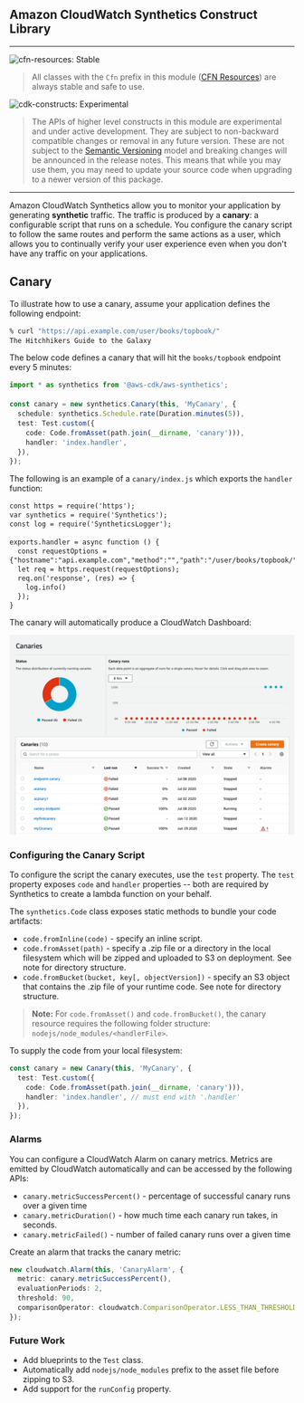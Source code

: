 ## Amazon CloudWatch Synthetics Construct Library

<!--BEGIN STABILITY BANNER-->
---

![cfn-resources: Stable](https://img.shields.io/badge/cfn--resources-stable-success.svg?style=for-the-badge)

> All classes with the `Cfn` prefix in this module ([CFN Resources](https://docs.aws.amazon.com/cdk/latest/guide/constructs.html#constructs_lib)) are always stable and safe to use.

![cdk-constructs: Experimental](https://img.shields.io/badge/cdk--constructs-experimental-important.svg?style=for-the-badge)

> The APIs of higher level constructs in this module are experimental and under active development. They are subject to non-backward compatible changes or removal in any future version. These are not subject to the [Semantic Versioning](https://semver.org/) model and breaking changes will be announced in the release notes. This means that while you may use them, you may need to update your source code when upgrading to a newer version of this package.

---
<!--END STABILITY BANNER-->

Amazon CloudWatch Synthetics allow you to monitor your application by generating **synthetic** traffic. The traffic is produced by a **canary**: a configurable script that runs on a schedule. You configure the canary script to follow the same routes and perform the same actions as a user, which allows you to continually verify your user experience even when you don't have any traffic on your applications.

## Canary

To illustrate how to use a canary, assume your application defines the following endpoint:

```bash
% curl "https://api.example.com/user/books/topbook/"
The Hitchhikers Guide to the Galaxy

```

The below code defines a canary that will hit the `books/topbook` endpoint every 5 minutes: 

```ts
import * as synthetics from '@aws-cdk/aws-synthetics';

const canary = new synthetics.Canary(this, 'MyCanary', {
  schedule: synthetics.Schedule.rate(Duration.minutes(5)),
  test: Test.custom({
    code: Code.fromAsset(path.join(__dirname, 'canary'))),
    handler: 'index.handler',
  }),
});
```

The following is an example of a `canary/index.js` which exports the `handler` function:

```
const https = require('https');
var synthetics = require('Synthetics');
const log = require('SyntheticsLogger');

exports.handler = async function () {
  const requestOptions = {"hostname":"api.example.com","method":"","path":"/user/books/topbook/","port":443}
  let req = https.request(requestOptions);
  req.on('response', (res) => {
    log.info()
  });
}
```


The canary will automatically produce a CloudWatch Dashboard:

![UI Screenshot](images/ui-screenshot.png)

### Configuring the Canary Script 

To configure the script the canary executes, use the `test` property. The `test` property exposes `code` and `handler` properties -- both are required by Synthetics to create a lambda function on your behalf. 

The `synthetics.Code` class exposes static methods to bundle your code artifacts: 

  - `code.fromInline(code)` - specify an inline script.
  - `code.fromAsset(path)` - specify a .zip file or a directory in the local filesystem which will be zipped and uploaded to S3 on deployment. See note for directory structure.
  - `code.fromBucket(bucket, key[, objectVersion])` - specify an S3 object that contains the .zip file of your runtime code. See note for directory structure.

> **Note:** For `code.fromAsset()` and `code.fromBucket()`, the canary resource requires the following folder structure: `nodejs/node_modules/<handlerFile>`. 

To supply the code from your local filesystem:

```ts
const canary = new Canary(this, 'MyCanary', {
  test: Test.custom({
    code: Code.fromAsset(path.join(__dirname, 'canary'))),
    handler: 'index.handler', // must end with '.handler'
  }),
});
```

### Alarms

You can configure a CloudWatch Alarm on canary metrics. Metrics are emitted by CloudWatch automatically and can be accessed by the following APIs:
- `canary.metricSuccessPercent()` - percentage of successful canary runs over a given time
- `canary.metricDuration()` - how much time each canary run takes, in seconds.
- `canary.metricFailed()` - number of failed canary runs over a given time

Create an alarm that tracks the canary metric:

```ts
new cloudwatch.Alarm(this, 'CanaryAlarm', {
  metric: canary.metricSuccessPercent(),
  evaluationPeriods: 2,
  threshold: 90,
  comparisonOperator: cloudwatch.ComparisonOperator.LESS_THAN_THRESHOLD,
});
```
### Future Work

- Add blueprints to the `Test` class.
- Automatically add `nodejs/node_modules` prefix to the asset file before zipping to S3.
- Add support for the `runConfig` property.
